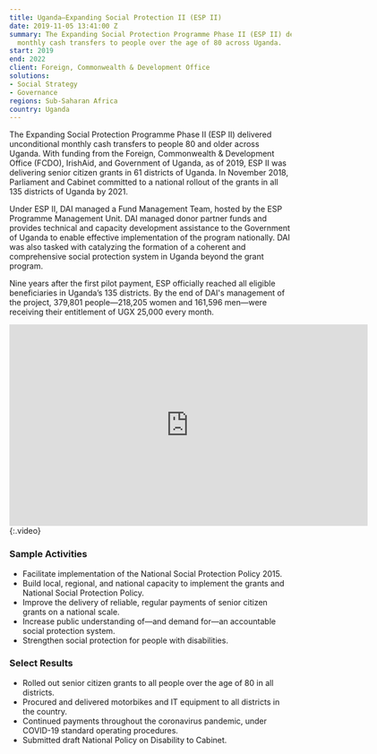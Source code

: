 ```yaml
---
title: Uganda—Expanding Social Protection II (ESP II)
date: 2019-11-05 13:41:00 Z
summary: The Expanding Social Protection Programme Phase II (ESP II) delivers unconditional
  monthly cash transfers to people over the age of 80 across Uganda.
start: 2019
end: 2022
client: Foreign, Commonwealth & Development Office
solutions:
- Social Strategy
- Governance
regions: Sub-Saharan Africa
country: Uganda
---
```


The Expanding Social Protection Programme Phase II (ESP II) delivered unconditional monthly cash transfers to people 80 and older across Uganda. With funding from the Foreign, Commonwealth & Development Office (FCDO), IrishAid, and Government of Uganda, as of 2019, ESP II was delivering senior citizen grants in 61 districts of Uganda. In November 2018, Parliament and Cabinet committed to a national rollout of the grants in all 135 districts of Uganda by 2021.
 
Under ESP II, DAI managed a Fund Management Team, hosted by the ESP Programme Management Unit. DAI managed donor partner funds and provides technical and capacity development assistance to the Government of Uganda to enable effective implementation of the program nationally. DAI was also tasked with catalyzing the formation of a coherent and comprehensive social protection system in Uganda beyond the grant program.

Nine years after the first pilot payment, ESP officially reached all eligible beneficiaries in Uganda’s 135 districts. By the end of DAI's management of the project, 379,801 people—218,205 women and 161,596 men—were receiving their entitlement of UGX 25,000 every month. 

<iframe src="https://player.vimeo.com/video/900865562" width="640" height="360" frameborder="0" allow="autoplay; fullscreen; picture-in-picture" allowfullscreen></iframe>{:.video}
 
### Sample Activities

* Facilitate implementation of the National Social Protection Policy 2015.
* Build local, regional, and national capacity to implement the grants and National Social Protection Policy.
* Improve the delivery of reliable, regular payments of senior citizen grants on a national scale.
* Increase public understanding of—and demand for—an accountable social protection system. 
* Strengthen social protection for people with disabilities.

### Select Results

* Rolled out senior citizen grants to all people over the age of 80 in all districts.
* Procured and delivered motorbikes and IT equipment to all districts in the country.
* Continued payments throughout the coronavirus pandemic, under COVID-19 standard operating procedures.
* Submitted draft National Policy on Disability to Cabinet.